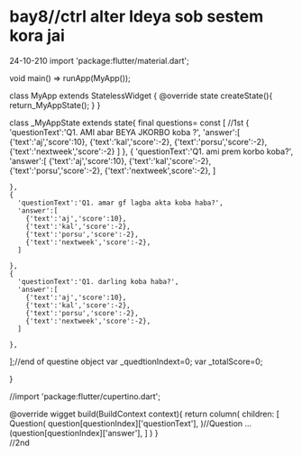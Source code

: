 # bay8//ctrl alter ldeya sob sestem kora jai
24-10-210
import 'package:flutter/material.dart';

void main() => runApp(MyApp());


class MyApp extends StatelessWidget {
   @override
  state <StatelessWidget> createState(){
     return_MyAppState();
   }
}

class _MyAppState extends state<MyApp>{
  final questions= const [
    //1st
    {
      'questionText':'Q1. AMI abar BEYA JKORBO koba ?',
      'answer':[
        {'text':'aj','score':10},
        {'text':'kal','score':-2},
        {'text':'porsu','score':-2},
        {'text':'nextweek','score':-2}
      ]
    },
    {
      'questionText':'Q1. ami prem korbo koba?',
      'answer':[
        {'text':'aj','score':10},
        {'text':'kal','score':-2},
        {'text':'porsu','score':-2},
        {'text':'nextweek',score':-2},
      ]

    },
    {
      'questionText':'Q1. amar gf lagba akta koba haba?',
      'answer':[
        {'text':'aj','score':10},
        {'text':'kal','score':-2},
        {'text':'porsu','score':-2},
        {'text':'nextweek','score':-2},
      ]

    },
    {
      'questionText':'Q1. darling koba haba?',
      'answer':[
        {'text':'aj','score':10},
        {'text':'kal','score':-2},
        {'text':'porsu','score':-2},
        {'text':'nextweek','score':-2},
      ]

    },
  ];//end of questine object
var _quedtionIndext=0;
var _totalScore=0;

}
   
//import 'package:flutter/cupertino.dart';

@override
wigget build(BuildContext context){
  return column(
    children: [
      Question(
          question[questionIndex]['questionText'],
      )//Question
        ...(question[questionIndex]['answer'],
    ]
  )
}   
  //2nd 
   
   

